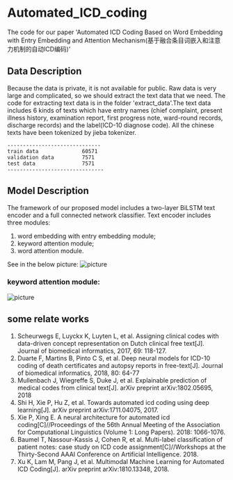 # Automated_ICD_coding
The code for our paper 'Automated ICD Coding Based on Word Embedding with Entry Embedding and Attention Mechanism(基于融合条目词嵌入和注意力机制的自动ICD编码)'
## Data Description
  Because the data is private, it is not available for public. 
  Raw data is very large and complicated, so we should extract the text data that we need. The code for extracting text data is in the folder 'extract_data'.The text data includes 6 kinds of texts which have entry names (chief complaint, present illness history, examination report, first progress note, ward-round records, discharge records) and the label(ICD-10 diagnose code). All the chinese texts have been tokenized by jieba tokenizer. 
```
------------------------------ 
train data              60571  
validation data         7571
test data               7571
-------------------------------
```
## Model Description
The framework of our proposed model includes a two-layer BiLSTM text encoder and a full connected network classifier.
Text encoder includes three modules:
1. word embedding with entry embedding module;
2. keyword attention module;
3. word attention module.

See in the below picture:
![picture](https://github.com/zhanghk-pku/Automated_ICD_coding/blob/master/model.png)

### keyword attention module:
![picture](https://github.com/zhanghk-pku/Automated_ICD_coding/blob/master/keyword_attention.png)

## some relate works
1. Scheurwegs E, Luyckx K, Luyten L, et al. Assigning clinical codes with data-driven concept representation on Dutch clinical free text[J]. Journal of biomedical informatics, 2017, 69: 118-127.
2. Duarte F, Martins B, Pinto C S, et al. Deep neural models for ICD-10 coding of death certificates and autopsy reports in free-text[J]. Journal of biomedical informatics, 2018, 80: 64-77
3. Mullenbach J, Wiegreffe S, Duke J, et al. Explainable prediction of medical codes from clinical text[J]. arXiv preprint arXiv:1802.05695, 2018
4. Shi H, Xie P, Hu Z, et al. Towards automated icd coding using deep learning[J]. arXiv preprint arXiv:1711.04075, 2017.
5. Xie P, Xing E. A neural architecture for automated icd coding[C]//Proceedings of the 56th Annual Meeting of the Association for Computational Linguistics (Volume 1: Long Papers). 2018: 1066-1076.
6. Baumel T, Nassour-Kassis J, Cohen R, et al. Multi-label classification of patient notes: case study on ICD code assignment[C]//Workshops at the Thirty-Second AAAI Conference on Artificial Intelligence. 2018.
7. Xu K, Lam M, Pang J, et al. Multimodal Machine Learning for Automated ICD Coding[J]. arXiv preprint arXiv:1810.13348, 2018.


